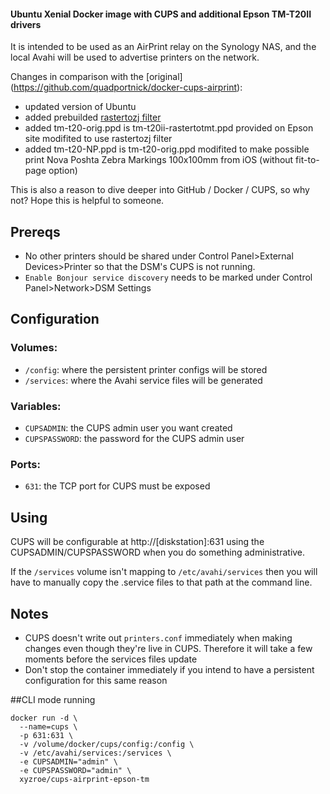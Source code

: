 #### Ubuntu Xenial Docker image with CUPS and additional Epson TM-T20II drivers
It is intended to be used as an AirPrint relay on the Synology NAS, and the local Avahi will be used to advertise printers on the network.

Сhanges in comparison with the [original] (https://github.com/quadportnick/docker-cups-airprint): 
* updated version of Ubuntu
* added prebuilded [rastertozj filter](https://github.com/nemik/epson-tm-t20-cups/blob/master/rastertozj) 
* added tm-t20-orig.ppd is tm-t20ii-rastertotmt.ppd provided on Epson site modifited to use rastertozj filter
* added tm-t20-NP.ppd is tm-t20-orig.ppd modifited to make possible print Nova Poshta Zebra Markings 100x100mm from iOS (without fit-to-page option)

This is also a reason to dive deeper into GitHub / Docker / CUPS, so why not? Hope this is helpful to someone.

## Prereqs
* No other printers should be shared under Control Panel>External Devices>Printer so that the DSM's CUPS is not running. 
* `Enable Bonjour service discovery` needs to be marked under Control Panel>Network>DSM Settings 

## Configuration

### Volumes:
* `/config`: where the persistent printer configs will be stored
* `/services`: where the Avahi service files will be generated

### Variables:
* `CUPSADMIN`: the CUPS admin user you want created
* `CUPSPASSWORD`: the password for the CUPS admin user

### Ports:
* `631`: the TCP port for CUPS must be exposed

## Using
CUPS will be configurable at http://[diskstation]:631 using the CUPSADMIN/CUPSPASSWORD when you do something administrative.

If the `/services` volume isn't mapping to `/etc/avahi/services` then you will have to manually copy the .service files to that path at the command line.

## Notes
* CUPS doesn't write out `printers.conf` immediately when making changes even though they're live in CUPS. Therefore it will take a few moments before the services files update
* Don't stop the container immediately if you intend to have a persistent configuration for this same reason

##CLI mode running
```
docker run -d \
  --name=cups \
  -p 631:631 \
  -v /volume/docker/cups/config:/config \
  -v /etc/avahi/services:/services \
  -e CUPSADMIN="admin" \
  -e CUPSPASSWORD="admin" \
  xyzroe/cups-airprint-epson-tm
```
